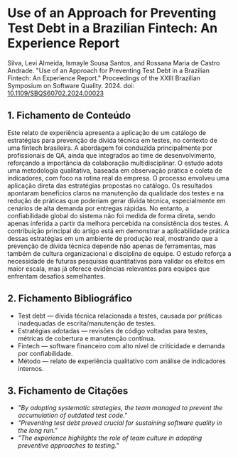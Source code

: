 # Use of an Approach for Preventing Test Debt in a Brazilian Fintech: An Experience Report

Silva, Levi Almeida, Ismayle Sousa Santos, and Rossana Maria de Castro Andrade. "Use of an Approach for Preventing Test Debt in a Brazilian Fintech: An Experience Report." Proceedings of the XXIII Brazilian Symposium on Software Quality. 2024. doi: [10.1109/SBQS60702.2024.00023](https://doi.org/10.1109/SBQS60702.2024.00023)

## 1. Fichamento de Conteúdo

Este relato de experiência apresenta a aplicação de um catálogo de estratégias para prevenção de dívida técnica em testes, no contexto de uma fintech brasileira. A abordagem foi conduzida principalmente por profissionais de QA, ainda que integrados ao time de desenvolvimento, reforçando a importância da colaboração multidisciplinar. O estudo adota uma metodologia qualitativa, baseada em observação prática e coleta de indicadores, com foco na rotina real da empresa. O processo envolveu uma  aplicação direta das estratégias propostas no catálogo. Os resultados apontaram benefícios claros na manutenção da qualidade dos testes e na redução de práticas que poderiam gerar dívida técnica, especialmente em cenários de alta demanda por entregas rápidas. No entanto, a confiabilidade global do sistema não foi medida de forma direta, sendo apenas inferida a partir da melhora percebida na consistência dos testes. A contribuição principal do artigo está em demonstrar a aplicabilidade prática dessas estratégias em um ambiente de produção real, mostrando que a prevenção de dívida técnica depende não apenas de ferramentas, mas também de cultura organizacional e disciplina de equipe. O estudo reforça a necessidade de futuras pesquisas quantitativas para validar os efeitos em maior escala, mas já oferece evidências relevantes para equipes que enfrentam desafios semelhantes.

## 2. Fichamento Bibliográfico

* Test debt — dívida técnica relacionada a testes, causada por práticas inadequadas de escrita/manutenção de testes.
* Estratégias adotadas — revisões de código voltadas para testes, métricas de cobertura e manutenção contínua.
* Fintech — software financeiro com alto nível de criticidade e demanda por confiabilidade.
* Método — relato de experiência qualitativo com análise de indicadores internos.

## 3. Fichamento de Citações

* _"By adopting systematic strategies, the team managed to prevent the accumulation of outdated test code."_
* _"Preventing test debt proved crucial for sustaining software quality in the long run."_
* _"The experience highlights the role of team culture in adopting preventive approaches to testing."_
